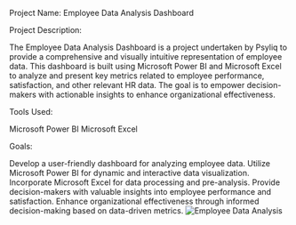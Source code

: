 Project Name: Employee Data Analysis Dashboard

Project Description:

The Employee Data Analysis Dashboard is a project undertaken by Psyliq to provide a comprehensive and visually intuitive representation of employee data. This dashboard is built using Microsoft Power BI and Microsoft Excel to analyze and present key metrics related to employee performance, satisfaction, and other relevant HR data. The goal is to empower decision-makers with actionable insights to enhance organizational effectiveness.

Tools Used:

Microsoft Power BI
Microsoft Excel

Goals:

Develop a user-friendly dashboard for analyzing employee data.
Utilize Microsoft Power BI for dynamic and interactive data visualization.
Incorporate Microsoft Excel for data processing and pre-analysis.
Provide decision-makers with valuable insights into employee performance and satisfaction.
Enhance organizational effectiveness through informed decision-making based on data-driven metrics.
![Employee Data Analysis](https://github.com/Khushbooo123/Employee-Data-Analysis-Dashboard/assets/52238176/997a8515-9623-4f97-973a-02541ea022fb)
